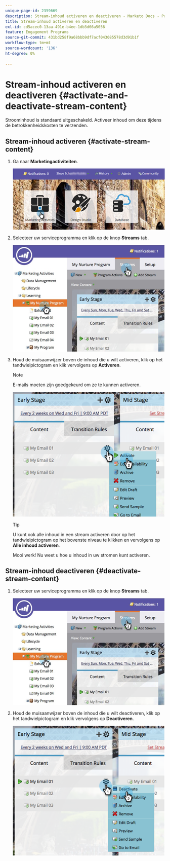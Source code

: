 ```yaml
---
unique-page-id: 2359669
description: Stream-inhoud activeren en deactiveren - Marketo Docs - Productdocumentatie
title: Stream-inhoud activeren en deactiveren
exl-id: cd5acec0-13aa-491e-b4ee-1db3d66a5056
feature: Engagement Programs
source-git-commit: 431bd258f9a68bbb9df7acf043085578d3d91b1f
workflow-type: tm+mt
source-wordcount: '136'
ht-degree: 0%

---
```


# Stream-inhoud activeren en deactiveren {#activate-and-deactivate-stream-content}

Stroominhoud is standaard uitgeschakeld. Activeer inhoud om deze tijdens de betrokkenheidskosten te verzenden.

## Stream-inhoud activeren {#activate-stream-content}

1. Ga naar **Marketingactiviteiten**.

   ![](assets/login-marketing-activities.png)

1. Selecteer uw serviceprogramma en klik op de knop **Streams** tab.

   ![](assets/cloneasteam.jpg)

1. Houd de muisaanwijzer boven de inhoud die u wilt activeren, klik op het tandwielpictogram en klik vervolgens op **Activeren**.

   >[!NOTE]
   >
   >E-mails moeten zijn goedgekeurd om ze te kunnen activeren.

   ![](assets/image2014-9-15-16-3a33-3a42.png)

   >[!TIP]
   >
   >U kunt ook alle inhoud in een stream activeren door op het tandwielpictogram op het bovenste niveau te klikken en vervolgens op **Alle inhoud activeren**.

   Mooi werk! Nu weet u hoe u inhoud in uw stromen kunt activeren.

## Stream-inhoud deactiveren {#deactivate-stream-content}

1. Selecteer uw serviceprogramma en klik op de knop **Streams** tab.

   ![](assets/cloneasteam.jpg)

1. Houd de muisaanwijzer boven de inhoud die u wilt deactiveren, klik op het tandwielpictogram en klik vervolgens op **Deactiveren**.

   ![](assets/image2014-9-15-16-3a34-3a25.png)
